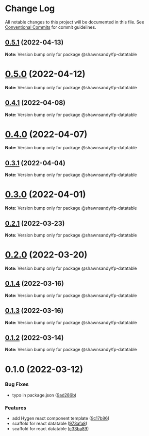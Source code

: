 # Change Log

All notable changes to this project will be documented in this file.
See [Conventional Commits](https://conventionalcommits.org) for commit guidelines.

## [0.5.1](https://github.com/shawn-sandy/fp-kit/compare/@shawnsandy/fp-datatable@0.5.0...@shawnsandy/fp-datatable@0.5.1) (2022-04-13)

**Note:** Version bump only for package @shawnsandy/fp-datatable





# [0.5.0](https://github.com/shawn-sandy/fp-kit/compare/@shawnsandy/fp-datatable@0.4.1...@shawnsandy/fp-datatable@0.5.0) (2022-04-12)

**Note:** Version bump only for package @shawnsandy/fp-datatable





## [0.4.1](https://github.com/shawn-sandy/fp-kit/compare/@shawnsandy/fp-datatable@0.4.0...@shawnsandy/fp-datatable@0.4.1) (2022-04-08)

**Note:** Version bump only for package @shawnsandy/fp-datatable





# [0.4.0](https://github.com/shawn-sandy/fp-kit/compare/@shawnsandy/fp-datatable@0.3.1...@shawnsandy/fp-datatable@0.4.0) (2022-04-07)

**Note:** Version bump only for package @shawnsandy/fp-datatable






## [0.3.1](https://github.com/shawn-sandy/fp-kit/compare/@shawnsandy/fp-datatable@0.3.0...@shawnsandy/fp-datatable@0.3.1) (2022-04-04)

**Note:** Version bump only for package @shawnsandy/fp-datatable






# [0.3.0](https://github.com/shawn-sandy/fp-kit/compare/@shawnsandy/fp-datatable@0.2.1...@shawnsandy/fp-datatable@0.3.0) (2022-04-01)

**Note:** Version bump only for package @shawnsandy/fp-datatable





## [0.2.1](https://github.com/shawn-sandy/fp-kit/compare/@shawnsandy/fp-datatable@0.2.0...@shawnsandy/fp-datatable@0.2.1) (2022-03-23)

**Note:** Version bump only for package @shawnsandy/fp-datatable






# [0.2.0](https://github.com/shawn-sandy/fp-kit/compare/@shawnsandy/fp-datatable@0.1.4...@shawnsandy/fp-datatable@0.2.0) (2022-03-20)

**Note:** Version bump only for package @shawnsandy/fp-datatable





## [0.1.4](https://github.com/shawn-sandy/fp-kit/compare/@shawnsandy/fp-datatable@0.1.3...@shawnsandy/fp-datatable@0.1.4) (2022-03-16)

**Note:** Version bump only for package @shawnsandy/fp-datatable





## [0.1.3](https://github.com/shawn-sandy/fp-kit/compare/@shawnsandy/fp-datatable@0.1.2...@shawnsandy/fp-datatable@0.1.3) (2022-03-16)

**Note:** Version bump only for package @shawnsandy/fp-datatable






## [0.1.2](https://github.com/shawn-sandy/fp-kit/compare/@shawnsandy/fp-datatable@0.1.1...@shawnsandy/fp-datatable@0.1.2) (2022-03-14)

**Note:** Version bump only for package @shawnsandy/fp-datatable






# 0.1.0 (2022-03-12)


### Bug Fixes

* typo in package.json ([9ad286b](https://github.com/shawn-sandy/fp-kit/commit/9ad286b6bd3d170d1b3d5dcd094864ddcf8a9632))


### Features

* add Hygen react component template ([9c17b86](https://github.com/shawn-sandy/fp-kit/commit/9c17b86c7504c4cf1526bfc3e2dfa80f7769d911))
* scaffold for react datatable ([973afa8](https://github.com/shawn-sandy/fp-kit/commit/973afa88a42ec6589073e0fcabfefc64388777a1))
* scaffold for react datatable ([c33ba89](https://github.com/shawn-sandy/fp-kit/commit/c33ba890513034d87bc9a8c8696fa8638dad1ef6))
